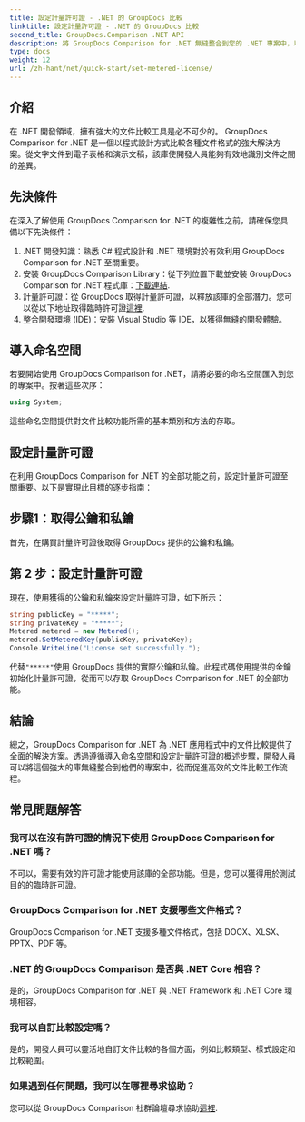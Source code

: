 ```yaml
---
title: 設定計量許可證 - .NET 的 GroupDocs 比較
linktitle: 設定計量許可證 - .NET 的 GroupDocs 比較
second_title: GroupDocs.Comparison .NET API
description: 將 GroupDocs Comparison for .NET 無縫整合到您的 .NET 專案中，以實現高效的文件比較工作流程。
type: docs
weight: 12
url: /zh-hant/net/quick-start/set-metered-license/
---
```

## 介紹
在 .NET 開發領域，擁有強大的文件比較工具是必不可少的。 GroupDocs Comparison for .NET 是一個以程式設計方式比較各種文件格式的強大解決方案。從文字文件到電子表格和演示文稿，該庫使開發人員能夠有效地識別文件之間的差異。
## 先決條件
在深入了解使用 GroupDocs Comparison for .NET 的複雜性之前，請確保您具備以下先決條件：
1. .NET 開發知識：熟悉 C# 程式設計和 .NET 環境對於有效利用 GroupDocs Comparison for .NET 至關重要。
2. 安裝 GroupDocs Comparison Library：從下列位置下載並安裝 GroupDocs Comparison for .NET 程式庫：[下載連結](https://releases.groupdocs.com/comparison/net/).
3. 計量許可證：從 GroupDocs 取得計量許可證，以釋放該庫的全部潛力。您可以從以下地址取得臨時許可證[這裡](https://purchase.groupdocs.com/temporary-license/).
4. 整合開發環境 (IDE)：安裝 Visual Studio 等 IDE，以獲得無縫的開發體驗。

## 導入命名空間
若要開始使用 GroupDocs Comparison for .NET，請將必要的命名空間匯入到您的專案中。按著這些次序：

```csharp
using System;
```
這些命名空間提供對文件比較功能所需的基本類別和方法的存取。
## 設定計量許可證
在利用 GroupDocs Comparison for .NET 的全部功能之前，設定計量許可證至關重要。以下是實現此目標的逐步指南：
## 步驟1：取得公鑰和私鑰
首先，在購買計量許可證後取得 GroupDocs 提供的公鑰和私鑰。
## 第 2 步：設定計量許可證
現在，使用獲得的公鑰和私鑰來設定計量許可證，如下所示：
```csharp
string publicKey = "*****";
string privateKey = "*****";
Metered metered = new Metered();
metered.SetMeteredKey(publicKey, privateKey);
Console.WriteLine("License set successfully.");
```
代替`"*****"`使用 GroupDocs 提供的實際公鑰和私鑰。此程式碼使用提供的金鑰初始化計量許可證，從而可以存取 GroupDocs Comparison for .NET 的全部功能。

## 結論
總之，GroupDocs Comparison for .NET 為 .NET 應用程式中的文件比較提供了全面的解決方案。透過遵循導入命名空間和設定計量許可證的概述步驟，開發人員可以將這個強大的庫無縫整合到他們的專案中，從而促進高效的文件比較工作流程。
## 常見問題解答
### 我可以在沒有許可證的情況下使用 GroupDocs Comparison for .NET 嗎？
不可以，需要有效的許可證才能使用該庫的全部功能。但是，您可以獲得用於測試目的的臨時許可證。
### GroupDocs Comparison for .NET 支援哪些文件格式？
GroupDocs Comparison for .NET 支援多種文件格式，包括 DOCX、XLSX、PPTX、PDF 等。
### .NET 的 GroupDocs Comparison 是否與 .NET Core 相容？
是的，GroupDocs Comparison for .NET 與 .NET Framework 和 .NET Core 環境相容。
### 我可以自訂比較設定嗎？
是的，開發人員可以靈活地自訂文件比較的各個方面，例如比較類型、樣式設定和比較範圍。
### 如果遇到任何問題，我可以在哪裡尋求協助？
您可以從 GroupDocs Comparison 社群論壇尋求協助[這裡](https://forum.groupdocs.com/c/comparison/12).